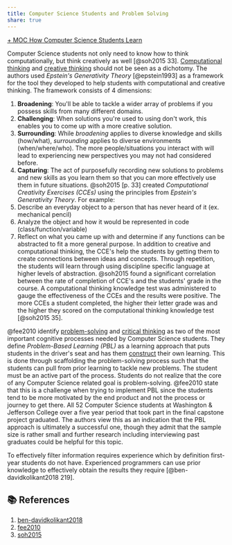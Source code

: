 ```yaml
---
title: Computer Science Students and Problem Solving
share: true
---
```


[+ MOC How Computer Science Students Learn](./+%20MOC%20How%20Computer%20Science%20Students%20Learn.md)

Computer Science students not only need to know how to think computationally, but think creatively as well [@soh2015 33]. [Computational thinking](Computational%20thinking.md) and [creative thinking](creative%20thinking.md) should not be seen as a dichotomy. The authors used *Epstein's Generativity Theory* [@epstein1993] as a framework for the tool they developed to help students with computational and creative thinking. The framework consists of 4 dimensions:
  1. **Broadening**: You'll be able to tackle a wider array of problems if you possess skills from many different domains.
  2. **Challenging**: When solutions you're used to using don't work, this enables you to come up with a more creative solution.
  3. **Surrounding**: While *broadening* applies to diverse knowledge and skills (how/what), *surrounding* applies to diverse environments (when/where/who). The more people/situations you interact with will lead to experiencing new perspectives you may not had considered before.
  4. **Capturing**: The act of purposefully recording new solutions to problems and new skills as you learn them so that you can more effectively use them in future situations.
@soh2015 [p. 33] created *Computational Creativity Exercises (CCEs)* using the principles from *Epstein's Generativity Theory*. For example:
  1. Describe an everyday object to a person that has never heard of it (ex. mechanical pencil)
  2. Analyze the object and how it would be represented in code (class/function/variable)
  3. Reflect on what you came up with and determine if any functions can be abstracted to fit a more general purpose.
In addition to creative and computational thinking, the CCE's help the students by getting them to create connections between ideas and concepts. Through repetition, the students will learn through using discipline specific language at higher levels of abstraction. @soh2015 found a significant correlation between the rate of completion of CCE's and the students' grade in the course. A computational thinking knowledge test was administered to gauge the effectiveness of the CCEs and the results were positive. The more CCEs a student completed, the higher their letter grade was and the higher they scored on the computational thinking knowledge test [@soh2015 35].

@fee2010 identify [problem-solving](problem-solving.md) and [critical thinking](critical%20thinking.md) as two of the most important cognitive processes needed by Computer Science students. They define *Problem-Based Learning (PBL)* as a learning approach that puts students in the driver's seat and has them [construct](./Constructivism.md) their own learning. This is done through scaffolding the problem-solving process such that the students can pull from prior learning to tackle new problems. The student must be an active part of the process. Students do not realize that the core of any Computer Science related goal is problem-solving. @fee2010 state that this is a challenge when trying to implement PBL since the students tend to be more motivated by the end product and not the process or journey to get there. All 52 Computer Science students at Washington & Jefferson College over a five year period that took part in the final capstone project graduated. The authors view this as an indication that the PBL approach is ultimately a successful one, though they admit that the sample size is rather small and further research including interviewing past graduates could be helpful for this topic.

To effectively filter information requires experience which by definition first-year students do not have. Experienced programmers can use prior knowledge to effectively obtain the results they require [@ben-davidkolikant2018 219].

## 📚 References

1. [ben-davidkolikant2018](ben-davidkolikant2018.md134eb4)
2. [fee2010](fee2010.md)
3. [soh2015](soh2015.md)